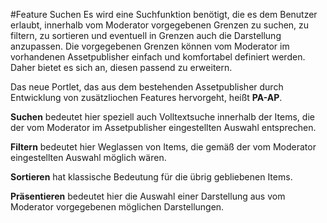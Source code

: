 #Feature Suchen
Es wird eine Suchfunktion benötigt, die es dem Benutzer erlaubt, innerhalb vom Moderator vorgegebenen Grenzen zu suchen, zu filtern, zu sortieren und eventuell in Grenzen auch die Darstellung anzupassen.
Die vorgegebenen Grenzen können vom Moderator im vorhandenen Assetpublisher einfach und komfortabel definiert werden. Daher bietet es sich an, diesen passend zu erweitern.

Das neue Portlet, das aus dem bestehenden Assetpublisher durch Entwicklung von zusätzliochen Features hervorgeht, heißt **PA-AP**.

**Suchen** bedeutet hier speziell auch Volltextsuche innerhalb der Items, die der vom Moderator
im Assetpublisher eingestellten Auswahl entsprechen.

**Filtern** bedeutet hier Weglassen von Items, die gemäß der vom Moderator eingestellten Auswahl möglich wären.

**Sortieren** hat klassische Bedeutung für die übrig gebliebenen Items.

**Präsentieren** bedeutet hier die Auswahl einer Darstellung aus vom Moderator vorgegebenen möglichen Darstellungen.